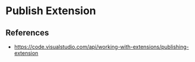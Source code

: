 # Publish Extension

## References

- <https://code.visualstudio.com/api/working-with-extensions/publishing-extension>
